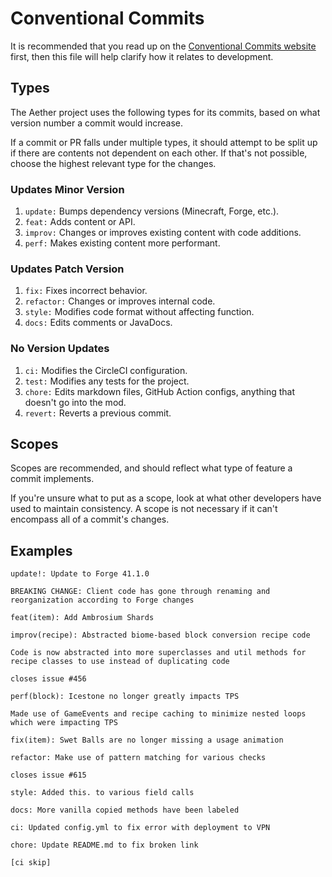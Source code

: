 # Conventional Commits
It is recommended that you read up on the [Conventional Commits  website](https://www.conventionalcommits.org/en/v1.0.0-beta.4/) first, then this file will help clarify how it relates to development.

## Types
The Aether project uses the following types for its commits, based on what version number a commit would increase. 

If a commit or PR falls under multiple types, it should attempt to be split up if there are contents not dependent on each other. If that's not possible, choose the highest relevant type for the changes.

### Updates Minor Version
1. `update:` Bumps dependency versions (Minecraft, Forge, etc.). 
2. `feat:` Adds content or API.
3. `improv:` Changes or improves existing content with code additions.
4. `perf:` Makes existing content more performant.

### Updates Patch Version
1. `fix:` Fixes incorrect behavior.
2. `refactor:` Changes or improves internal code.
3. `style:` Modifies code format without affecting function.
4. `docs:` Edits comments or JavaDocs.

### No Version Updates
1. `ci:` Modifies the CircleCI configuration.
2. `test:` Modifies any tests for the project.
3. `chore:` Edits markdown files, GitHub Action configs, anything that doesn't go into the mod.
4. `revert:` Reverts a previous commit.

## Scopes
Scopes are recommended, and should reflect what type of feature a commit implements.

If you're unsure what to put as a scope, look at what other developers have used to maintain consistency. A scope is not necessary if it can't encompass all of a commit's changes.

## Examples
```
update!: Update to Forge 41.1.0

BREAKING CHANGE: Client code has gone through renaming and reorganization according to Forge changes
```

```
feat(item): Add Ambrosium Shards
```

```
improv(recipe): Abstracted biome-based block conversion recipe code

Code is now abstracted into more superclasses and util methods for recipe classes to use instead of duplicating code

closes issue #456
```

```
perf(block): Icestone no longer greatly impacts TPS

Made use of GameEvents and recipe caching to minimize nested loops which were impacting TPS
```

```
fix(item): Swet Balls are no longer missing a usage animation
```

```
refactor: Make use of pattern matching for various checks

closes issue #615
```

```
style: Added this. to various field calls
```

```
docs: More vanilla copied methods have been labeled
```

```
ci: Updated config.yml to fix error with deployment to VPN
```

```
chore: Update README.md to fix broken link

[ci skip]
```